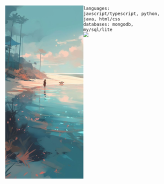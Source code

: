 <p float="left">
    <img align="left" width="250px" src="./images/53ae832131906db13c21ab036e6a796a.jpg">
    <p float="left">
        <samp>
            languages: javscript/typescript, python, java, html/css
            <br>
            databases: mongodb, my/sql/lite
            <br>
        </samp>
        <img src="https://komarev.com/ghpvc/?username=lilyvxv&style=flat-square&color=F5A9B8&label=views">
    </p>
</p>
